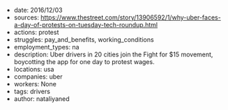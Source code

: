 - date: 2016/12/03
- sources: https://www.thestreet.com/story/13906592/1/why-uber-faces-a-day-of-protests-on-tuesday-tech-roundup.html
- actions: protest
- struggles: pay_and_benefits, working_conditions
- employment_types: na
- description: Uber drivers in 20 cities join the Fight for $15 movement, boycotting the app for one day to protest wages.
- locations: usa
- companies: uber
- workers: None
- tags: drivers
- author: nataliyaned
